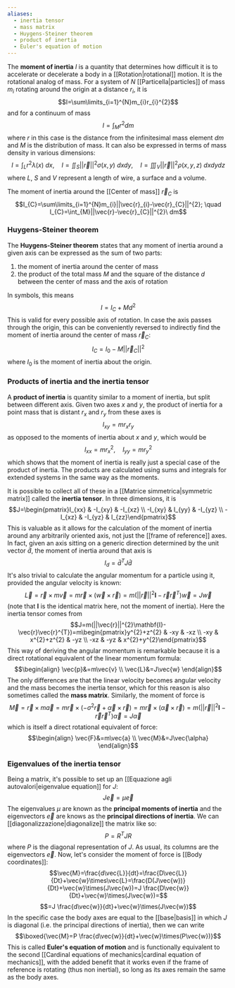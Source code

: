 ```yaml
---
aliases:
  - inertia tensor
  - mass matrix
  - Huygens-Steiner theorem
  - product of inertia
  - Euler's equation of motion
---
```

The **moment of inertia** $I$ is a quantity that determines how difficult it is to accelerate or decelerate a body in a [[Rotation|rotational]] motion. It is the rotational analog of mass. For a system of $N$ [[Particella|particles]] of mass $m_{i}$ rotating around the origin at a distance $r_{i}$, it is
$$I=\sum\limits_{i=1}^{N}m_{i}r_{i}^{2}$$
and for a continuum of mass
$$I=\int_{M}r^{2}dm$$
where $r$ in this case is the distance from the infinitesimal mass element $dm$ and $M$ is the distribution of mass. It can also be expressed in terms of mass density in various dimensions:
$$I=\int_{L}r^{2}\lambda(x)\ dx, \quad I=\iint_{S}||\vec{r}||^{2}\sigma(x,y)\ dxdy, \quad I=\iiint_{V}||\vec{r}||^{2}\rho(x,y,z)\ dxdydz$$
where $L$, $S$ and $V$ represent a length of wire, a surface and a volume.

The moment of inertia around the [[Center of mass]] $\vec{r}_{C}$ is
$$I_{C}=\sum\limits_{i=1}^{N}m_{i}||\vec{r}_{i}-\vec{r}_{C}||^{2}; \quad I_{C}=\int_{M}||\vec{r}-\vec{r}_{C}||^{2}\ dm$$
### Huygens-Steiner theorem
The **Huygens-Steiner theorem** states that any moment of inertia around a given axis can be expressed as the sum of two parts:
1. the moment of inertia around the center of mass
2. the product of the total mass $M$ and the square of the distance $d$ between the center of mass and the axis of rotation

In symbols, this means
$$I=I_{C}+Md^{2}$$
This is valid for every possible axis of rotation. In case the axis passes through the origin, this can be conveniently reversed to indirectly find the moment of inertia around the center of mass $\vec{r}_{C}$:
$$I_{C}=I_{0}-M||\vec{r}_{C}||^{2}$$
where $I_{0}$ is the moment of inertia about the origin.
### Products of inertia and the inertia tensor
A **product of inertia** is quantity similar to a moment of inertia, but split between different axis. Given two axes $x$ and $y$, the product of inertia for a point mass that is distant $r_{x}$ and $r_{y}$ from these axes is
$$I_{xy}=mr_{x}r_{y}$$
as opposed to the moments of inertia about $x$ and $y$, which would be
$$I_{xx}=mr_{x}^{2}, \quad I_{yy}=mr_{y}^{2}$$
which shows that the moment of inertia is really just a special case of the product of inertia. The products are calculated using sums and integrals for extended systems in the same way as the moments.

It is possible to collect all of these in a [[Matrice simmetrica|symmetric matrix]] called the **inertia tensor**. In three dimensions, it is
$$J=\begin{pmatrix}I_{xx} & -I_{xy} & -I_{xz} \\ -I_{xy} & I_{yy} & -I_{yz} \\ -I_{xz} & -I_{yz} & I_{zz}\end{pmatrix}$$
This is valuable as it allows for the calculation of the moment of inertia around any arbitrarily oriented axis, not just the [[frame of reference]] axes. In fact, given an axis sitting on a generic direction determined by the unit vector $\hat{d}$, the moment of inertia around that axis is
$$I_{d}=\hat{d}^{T}J\hat{d}$$
It's also trivial to calculate the angular momentum for a particle using it, provided the angular velocity is known:
$$\vec{L}=\vec{r}\times m\vec{v}=m\vec{r}\times(\vec{w}\times\vec{r})=m(||\vec{r}||^{2}\mathbf{I}-\vec{r}\vec{r}^{T})\vec{w}=J\vec{w}$$
(note that $\mathbf{I}$ is the identical matrix here, not the moment of inertia). Here the inertia tensor comes from
$$J=m(||\vec{r}||^{2}\mathbf{I}-\vec{r}\vec{r}^{T})=m\begin{pmatrix}y^{2}+z^{2} & -xy & -xz \\ -xy & x^{2}+z^{2} & -yz \\ -xz & -yz & x^{2}+y^{2}\end{pmatrix}$$
This way of deriving the angular momentum is remarkable because it is a direct rotational equivalent of the linear momentum formula:
$$\begin{align}
\vec{p}&=m\vec{v} \\
\vec{L}&=J\vec{w}
\end{align}$$
The only differences are that the linear velocity becomes angular velocity and the mass becomes the inertia tensor, which for this reason is also sometimes called the **mass matrix**. Similarly, the moment of force is
$$\vec{M}=\vec{r}\times m\vec{a}=m\vec{r}\times(-\sigma^{2}\vec{r}+\vec{\alpha}\times\vec{r})=m\vec{r}\times(\vec{\alpha}\times\vec{r})=m(||\vec{r}||^{2}\mathbf{I}-\vec{r}\vec{r}^{T})\vec{\alpha}=J\vec{\alpha}$$
which is itself a direct rotational equivalent of force:
$$\begin{align}
\vec{F}&=m\vec{a} \\
\vec{M}&=J\vec{\alpha}
\end{align}$$
### Eigenvalues of the inertia tensor
Being a matrix, it's possible to set up an [[Equazione agli autovalori|eigenvalue equation]] for $J$:
$$J\vec{e}=\mu\vec{e}$$
The eigenvalues $\mu$ are known as the **principal moments of inertia** and the eigenvectors $\vec{e}$ are knows as the **principal directions of inertia**. We can [[diagonalizzazione|diagonalize]] the matrix like so:
$$P=R^{T}JR$$
where $P$ is the diagonal representation of $J$. As usual, its columns are the eigenvectors $\vec{e}$. Now, let's consider the moment of force is [[Body coordinates]]:
$$\vec{M}=\frac{d\vec{L}}{dt}=\frac{D\vec{L}}{Dt}+\vec{w}\times\vec{L}=\frac{D(J\vec{w})}{Dt}+\vec{w}\times(J\vec{w})=J \frac{D\vec{w}}{Dt}+\vec{w}\times(J\vec{w})=$$
$$=J \frac{d\vec{w}}{dt}+\vec{w}\times(J\vec{w})$$
In the specific case the body axes are equal to the [[base|basis]] in which $J$ is diagonal (i.e. the principal directions of inertia), then we can write
$$\boxed{\vec{M}=P \frac{d\vec{w}}{dt}+\vec{w}\times(P\vec{w})}$$
This is called **Euler's equation of motion** and is functionally equivalent to the second [[Cardinal equations of mechanics|cardinal equation of mechanics]], with the added benefit that it works even if the frame of reference is rotating (thus non inertial), so long as its axes remain the same as the body axes.